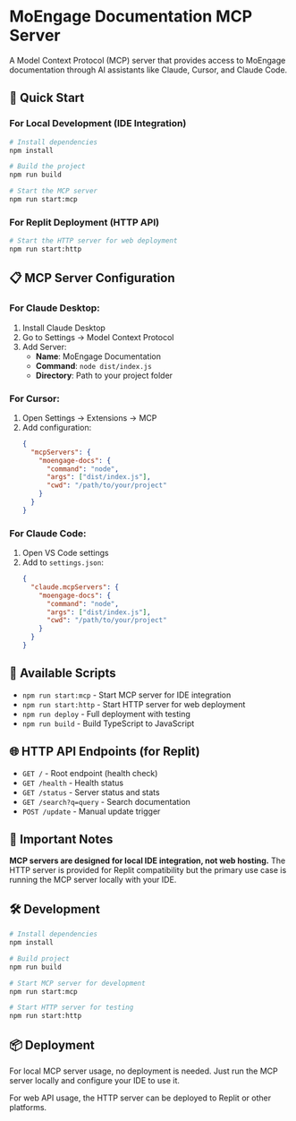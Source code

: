 # MoEngage Documentation MCP Server

A Model Context Protocol (MCP) server that provides access to MoEngage documentation through AI assistants like Claude, Cursor, and Claude Code.

## 🚀 Quick Start

### For Local Development (IDE Integration)

```bash
# Install dependencies
npm install

# Build the project
npm run build

# Start the MCP server
npm run start:mcp
```

### For Replit Deployment (HTTP API)

```bash
# Start the HTTP server for web deployment
npm run start:http
```

## 📋 MCP Server Configuration

### For Claude Desktop:
1. Install Claude Desktop
2. Go to Settings → Model Context Protocol
3. Add Server:
   - **Name**: MoEngage Documentation
   - **Command**: `node dist/index.js`
   - **Directory**: Path to your project folder

### For Cursor:
1. Open Settings → Extensions → MCP
2. Add configuration:
   ```json
   {
     "mcpServers": {
       "moengage-docs": {
         "command": "node",
         "args": ["dist/index.js"],
         "cwd": "/path/to/your/project"
       }
     }
   }
   ```

### For Claude Code:
1. Open VS Code settings
2. Add to `settings.json`:
   ```json
   {
     "claude.mcpServers": {
       "moengage-docs": {
         "command": "node",
         "args": ["dist/index.js"],
         "cwd": "/path/to/your/project"
       }
     }
   }
   ```

## 🔧 Available Scripts

- `npm run start:mcp` - Start MCP server for IDE integration
- `npm run start:http` - Start HTTP server for web deployment
- `npm run deploy` - Full deployment with testing
- `npm run build` - Build TypeScript to JavaScript

## 🌐 HTTP API Endpoints (for Replit)

- `GET /` - Root endpoint (health check)
- `GET /health` - Health status
- `GET /status` - Server status and stats
- `GET /search?q=query` - Search documentation
- `POST /update` - Manual update trigger

## 📝 Important Notes

**MCP servers are designed for local IDE integration, not web hosting.** The HTTP server is provided for Replit compatibility but the primary use case is running the MCP server locally with your IDE.

## 🛠️ Development

```bash
# Install dependencies
npm install

# Build project
npm run build

# Start MCP server for development
npm run start:mcp

# Start HTTP server for testing
npm run start:http
```

## 📦 Deployment

For local MCP server usage, no deployment is needed. Just run the MCP server locally and configure your IDE to use it.

For web API usage, the HTTP server can be deployed to Replit or other platforms.
